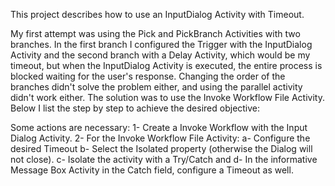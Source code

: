 This project describes how to use an InputDialog Activity with Timeout.

My first attempt was using the Pick and PickBranch Activities with two branches. 
In the first branch I configured the Trigger with the InputDialog Activity and the second branch with a Delay Activity, 
which would be my timeout, but when the InputDialog Activity is executed, the entire process is blocked waiting for the user's response. 
Changing the order of the branches didn't solve the problem either, and using the parallel activity didn't work either. 
The solution was to use the Invoke Workflow File Activity. Below I list the step by step to achieve the desired objective:

Some actions are necessary:
1- Create a Invoke Workflow with the Input Dialog Activity.
2- For the Invoke Workflow File Activity:
     a- Configure the desired Timeout
     b- Select the Isolated property (otherwise the Dialog will not close). 
     c- Isolate the activity with a Try/Catch and
     d- In the informative Message Box Activity in the Catch field, configure a Timeout as well.
